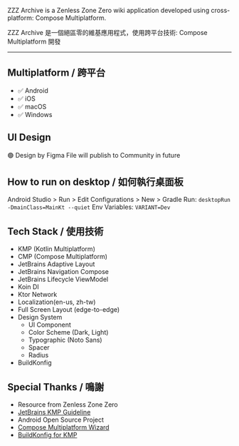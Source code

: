 ZZZ Archive is a Zenless Zone Zero wiki application developed using cross-platform: Compose Multiplatform.

ZZZ Archive 是一個絕區零的維基應用程式，使用跨平台技術: Compose Multiplatform 開發

---
## Multiplatform / 跨平台
- ✅ Android
- ✅ iOS
- ✅ macOS
- ✅ Windows

## UI Design
🟢 Design by Figma
File will publish to Community in future

## How to run on desktop / 如何執行桌面板
Android Studio > Run > Edit Configurations > New > Gradle
Run: `desktopRun -DmainClass=MainKt --quiet`
Env Variables: `VARIANT=Dev`

## Tech Stack / 使用技術
- KMP (Kotlin Multiplatform)
- CMP (Compose Multiplatform)
- JetBrains Adaptive Layout
- JetBrains Navigation Compose
- JetBrains Lifecycle ViewModel
- Koin DI
- Ktor Network
- Localization(en-us, zh-tw)
- Full Screen Layout (edge-to-edge)
- Design System
  - UI Component
  - Color Scheme (Dark, Light)
  - Typographic (Noto Sans)
  - Spacer
  - Radius
- BuildKonfig

## Special Thanks / 鳴謝
* Resource from Zenless Zone Zero
* [JetBrains KMP Guideline](https://www.jetbrains.com/help/kotlin-multiplatform-dev/get-started.html)
* Android Open Source Project
* [Compose Multiplatform Wizard](https://github.com/terrakok/Compose-Multiplatform-Wizard)
* [BuildKonfig for KMP](https://sujanpoudel.me/blogs/managing-configurations-for-different-environments-in-kmp/)

